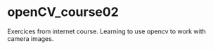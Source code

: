 # openCV_course02

Exercices from internet course.
Learning to use opencv to work with camera images.
